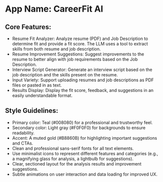 # **App Name**: CareerFit AI

## Core Features:

- Resume Fit Analyzer: Analyze resume (PDF) and Job Description to determine fit and provide a fit score. The LLM uses a tool to extract skills from both resume and job description.
- Resume Improvement Suggestions: Suggest improvements to the resume to better align with job requirements based on the Job Description.
- Interview Script Generator: Generate an interview script based on the job description and the skills present on the resume.
- Input Variety: Support uploading resumes and job descriptions as PDF files or pasted in as text.
- Results Display: Display the fit score, feedback, and suggestions in an easily understandable format.

## Style Guidelines:

- Primary color: Teal (#008080) for a professional and trustworthy feel.
- Secondary color: Light gray (#F0F0F0) for backgrounds to ensure readability.
- Accent: A muted gold (#B8860B) for highlighting important suggestions and CTAs.
- Clean and professional sans-serif fonts for all text elements.
- Use minimalist icons to represent different features and categories (e.g., a magnifying glass for analysis, a lightbulb for suggestions).
- Clear, sectioned layout for the analysis results and improvement suggestions.
- Subtle animations on user interaction and data loading for improved UX.
